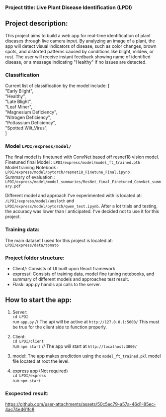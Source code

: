 ### Project title: Live Plant Disease Identification (LPDI)

## Project description:

This project aims to build a web app for real-time identification of plant diseases through live
camera input. By analyzing an image of a plant, the app will detect visual indicators of disease,
such as color changes, brown spots, and distorted patterns caused by conditions like blight,
mildew, or rust. The user will receive instant feedback showing name of identified disease, or a message
indicating "Healthy" if no issues are detected.    

### Classification
Current list of classification by the model include: [        
"Early Blight",        
"Healthy",        
"Late Blight",        
"Leaf Miner",        
"Magnesium Deficiency",        
"Nitrogen Deficiency",        
"Pottassium Deficiency",        
"Spotted Wilt_Virus",        
]           
          
### Model     `LPDI/express/model/`    
The final model is finetuned with ConvNet based off resnet18 vision model.                          
Finetuned final Model    : `LPDI/express/model/model_ft_trained.pth`                
Model training Notebook  : `LPDI/express/model/pytorch/resnet18_Finetune_Final.ipynb`                     
Summary of evaluation    : `LPDI/express/model/model_summaries/ResNet_final_Finetuned_ConvNet_summary.pdf`     

Different model and approach I've experimented with is located at: `/LPDI/express/model/unsloth` and `LPDI/express/model/pytorch/qwen_test.ipynb`. After a lot trials and testing, the accuracy was lower than I anticipated. I've decided not to use it for this project.    

### Training data:    
The main dataset I used for this project is located at: `LPDI/express/data/tomato`    

        
### Project folder structure:    
- Client/: Consists of UI built upon React framework    
- express/: Consists of training data, model fine tuning notebooks, and summary of different models and approaches test result.     
- Flask: app.py handls api calls to the server.      

## How to start the app:        

1. Server:             
`cd LPDI`                
run `app.py`            // The api will be active at `http://127.0.0.1:5000/`     This must be true for the client side to function properly.              

2. Client:            
`cd LPDI/client`        
run `npm start`        // The app will start at `http://localhost:3000/`             

3. model: The app makes prediction using the `model_ft_trained.pkl` model file located at root the level.      

4. express app (Not required)        
`cd LPDI/express`       
run `npm start`


### Excpected result:

https://github.com/user-attachments/assets/50c5ec79-a57a-46d1-85ec-4ac74e461fc8

